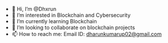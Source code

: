 - 👋 Hi, I’m @Dhxrun
- 👀 I’m interested in Blockchain and Cybersecurity
- 🌱 I’m currently learning Blockchain
- 💞️ I’m looking to collaborate on blockchain projects
- 📫 How to reach me: Email ID: dharunkumarup02@gmail.com

<!---
Dhxrun/Dhxrun is a ✨ special ✨ repository because its `README.md` (this file) appears on your GitHub profile.
You can click the Preview link to take a look at your changes.
--->
